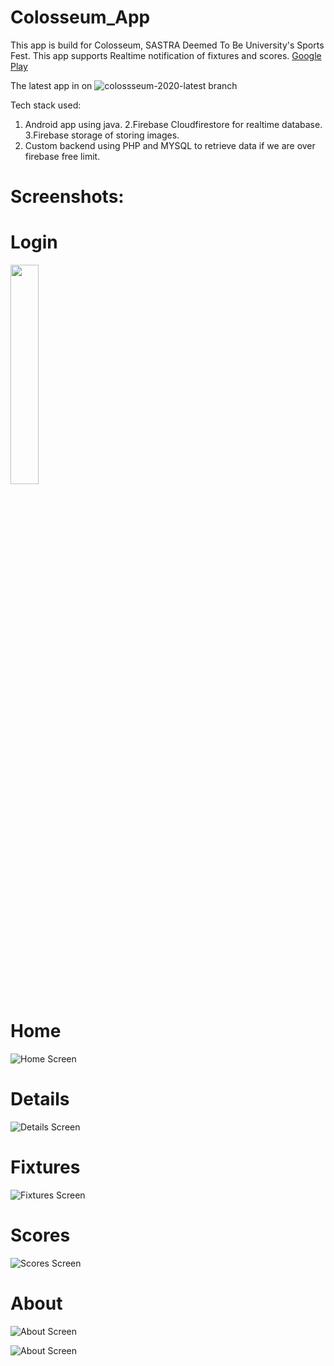 # Colosseum_App
This app is build for Colosseum, SASTRA Deemed To Be University's Sports Fest.
This app supports Realtime notification of fixtures and scores.
[Google Play](https://play.google.com/store/apps/details?id=colosseum19.a300dpi.colosseum2k19&hl=en)

The latest app in on ![colossseum-2020-latest branch](https://github.com/dsc-sastra-university/Colosseum_App/tree/colossseum-2020-latest)

Tech stack used:
1. Android app using java.
2.Firebase Cloudfirestore for realtime database.
3.Firebase storage of storing images.
4. Custom backend using PHP and MYSQL to retrieve data if we are over firebase free limit.

# Screenshots:
  # Login 
   <img src="https://user-images.githubusercontent.com/24537737/78107730-a6365280-7413-11ea-8246-4c9c4af16728.png" width="30%" height="30%">

  # Home
  ![Home Screen](https://user-images.githubusercontent.com/24537737/78107738-ab939d00-7413-11ea-875b-ac10f9861084.png)
  
  # Details
  ![Details Screen](https://user-images.githubusercontent.com/24537737/78107821-c6fea800-7413-11ea-852a-12c02d804192.png)
  
  # Fixtures
  ![Fixtures Screen](https://user-images.githubusercontent.com/24537737/78107841-d2ea6a00-7413-11ea-98a6-ca06f97bf374.png)
  
  # Scores
  ![Scores Screen](https://user-images.githubusercontent.com/24537737/78107874-e09fef80-7413-11ea-98cc-3c618f2c089a.png)
  
  # About
  ![About Screen](https://user-images.githubusercontent.com/24537737/78107887-e990c100-7413-11ea-931c-4125d2347402.png)
  
  ![About Screen](https://user-images.githubusercontent.com/24537737/78107925-f9a8a080-7413-11ea-8618-37b93ae79eb7.png)
  
  
